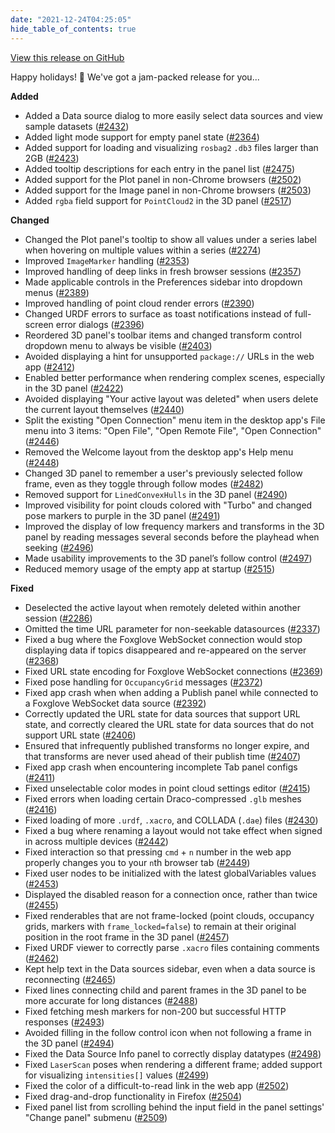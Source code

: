 ```yaml
---
date: "2021-12-24T04:25:05"
hide_table_of_contents: true
---
```

[View this release on GitHub](https://github.com/foxglove/studio/releases/tag/v0.25.0)

Happy holidays! 🎄 We've got a jam-packed release for you...

**Added**
* Added a Data source dialog to more easily select data sources and view sample datasets ([#2432](https://github.com/foxglove/studio/pull/2432))
* Added light mode support for empty panel state ([#2364](https://github.com/foxglove/studio/pull/2364))
* Added support for loading and visualizing `rosbag2` `.db3` files larger than 2GB ([#2423](https://github.com/foxglove/studio/pull/2423))
* Added tooltip descriptions for each entry in the panel list ([#2475](https://github.com/foxglove/studio/pull/2475))
* Added support for the Plot panel in non-Chrome browsers ([#2502](https://github.com/foxglove/studio/pull/2502))
* Added support for the Image panel in non-Chrome browsers ([#2503](https://github.com/foxglove/studio/pull/2503))
* Added `rgba` field support for `PointCloud2` in the 3D panel ([#2517](https://github.com/foxglove/studio/pull/2517))

**Changed**
* Changed the Plot panel's tooltip to show all values under a series label when hovering on multiple values within a series ([#2274](https://github.com/foxglove/studio/pull/2274))
* Improved `ImageMarker` handling ([#2353](https://github.com/foxglove/studio/pull/2353))
* Improved handling of deep links in fresh browser sessions ([#2357](https://github.com/foxglove/studio/pull/2357))
* Made applicable controls in the Preferences sidebar into dropdown menus ([#2389](https://github.com/foxglove/studio/pull/2389))
* Improved handling of point cloud render errors ([#2390](https://github.com/foxglove/studio/pull/2390))
* Changed URDF errors to surface as toast notifications instead of full-screen error dialogs ([#2396](https://github.com/foxglove/studio/pull/2396))
* Reordered 3D panel's toolbar items and changed transform control dropdown menu to always be visible ([#2403](https://github.com/foxglove/studio/pull/2403))
* Avoided displaying a hint for unsupported `package://` URLs in the web app ([#2412](https://github.com/foxglove/studio/pull/2412))
* Enabled better performance when rendering complex scenes, especially in the 3D panel ([#2422](https://github.com/foxglove/studio/pull/2422))
* Avoided displaying "Your active layout was deleted" when users delete the current layout themselves ([#2440](https://github.com/foxglove/studio/pull/2440))
* Split the existing "Open Connection" menu item in the desktop app's File menu into 3 items: "Open File", "Open Remote File", "Open Connection" ([#2446](https://github.com/foxglove/studio/pull/2446))
* Removed the Welcome layout from the desktop app's Help menu ([#2448](https://github.com/foxglove/studio/pull/2448))
* Changed 3D panel to remember a user's previously selected follow frame, even as they toggle through follow modes ([#2482](https://github.com/foxglove/studio/pull/2482))
* Removed support for `LinedConvexHulls` in the 3D panel ([#2490](https://github.com/foxglove/studio/pull/2490))
* Improved visibility for point clouds colored with "Turbo" and changed pose markers to purple in the 3D panel ([#2491](https://github.com/foxglove/studio/pull/2491))
* Improved the display of low frequency markers and transforms in the 3D panel by reading messages several seconds before the playhead when seeking ([#2496](https://github.com/foxglove/studio/pull/2496))
* Made usability improvements to the 3D panel’s follow control ([#2497](https://github.com/foxglove/studio/pull/2497))
* Reduced memory usage of the empty app at startup ([#2515](https://github.com/foxglove/studio/pull/2515))

**Fixed**
* Deselected the active layout when remotely deleted within another session ([#2286](https://github.com/foxglove/studio/pull/2286))
* Omitted the time URL parameter for non-seekable datasources ([#2337](https://github.com/foxglove/studio/pull/2337))
* Fixed a bug where the Foxglove WebSocket connection would stop displaying data if topics disappeared and re-appeared on the server ([#2368](https://github.com/foxglove/studio/pull/2368))
* Fixed URL state encoding for Foxglove WebSocket connections ([#2369](https://github.com/foxglove/studio/pull/2369))
* Fixed pose handling for `OccupancyGrid` messages ([#2372](https://github.com/foxglove/studio/pull/2372))
* Fixed app crash when when adding a Publish panel while connected to a Foxglove WebSocket data source ([#2392](https://github.com/foxglove/studio/pull/2392))
* Correctly updated the URL state for data sources that support URL state, and correctly cleared the URL state for data sources that do not support URL state ([#2406](https://github.com/foxglove/studio/pull/2406))
* Ensured that infrequently published transforms no longer expire, and that transforms are never used ahead of their publish time ([#2407](https://github.com/foxglove/studio/pull/2407))
* Fixed app crash when encountering incomplete Tab panel configs ([#2411](https://github.com/foxglove/studio/pull/2411))
* Fixed unselectable color modes in point cloud settings editor ([#2415](https://github.com/foxglove/studio/pull/2415))
* Fixed errors when loading certain Draco-compressed `.glb` meshes ([#2416](https://github.com/foxglove/studio/pull/2416))
* Fixed loading of more `.urdf`, `.xacro`, and COLLADA (`.dae`) files ([#2430](https://github.com/foxglove/studio/pull/2430))
* Fixed a bug where renaming a layout would not take effect when signed in across multiple devices ([#2442](https://github.com/foxglove/studio/pull/2442))
* Fixed interaction so that pressing `cmd` + `n` number in the web app properly changes you to your `n`th browser tab ([#2449](https://github.com/foxglove/studio/pull/2449))
* Fixed user nodes to be initialized with the latest globalVariables values ([#2453](https://github.com/foxglove/studio/pull/2453))
* Displayed the disabled reason for a connection once, rather than twice ([#2455](https://github.com/foxglove/studio/pull/2455))
* Fixed renderables that are not frame-locked (point clouds, occupancy grids, markers with `frame_locked=false`) to remain at their original position in the root frame in the 3D panel ([#2457](https://github.com/foxglove/studio/pull/2457))
* Fixed URDF viewer to correctly parse `.xacro` files containing comments ([#2462](https://github.com/foxglove/studio/pull/2462))
* Kept help text in the Data sources sidebar, even when a data source is reconnecting ([#2465](https://github.com/foxglove/studio/pull/2465))
* Fixed lines connecting child and parent frames in the 3D panel to be more accurate for long distances ([#2488](https://github.com/foxglove/studio/pull/2488))
* Fixed fetching mesh markers for non-200 but successful HTTP responses ([#2493](https://github.com/foxglove/studio/pull/2493))
* Avoided filling in the follow control icon when not following a frame in the 3D panel ([#2494](https://github.com/foxglove/studio/pull/2494))
* Fixed the Data Source Info panel to correctly display datatypes ([#2498](https://github.com/foxglove/studio/pull/2498))
* Fixed `LaserScan` poses when rendering a different frame; added support for visualizing `intensities[]` values ([#2499](https://github.com/foxglove/studio/pull/2499))
* Fixed the color of a difficult-to-read link in the web app ([#2502](https://github.com/foxglove/studio/pull/2502))
* Fixed drag-and-drop functionality in Firefox ([#2504](https://github.com/foxglove/studio/pull/2504))
* Fixed panel list from scrolling behind the input field in the panel settings' "Change panel" submenu ([#2509](https://github.com/foxglove/studio/pull/2509))
